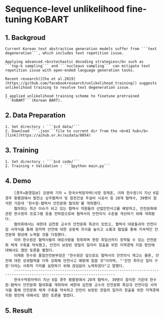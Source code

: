 # Sequence-level unlikelihood fine-tuning KoBART

## 1. Backgroud
    Current Korean text abstractive generation models suffer from ```text degeneration```, which includes text repetition issue.

    Applying advanced <b>stochastic decoding strategies</b> such as ```top-k sampling``` and ```nucleaus sampling``` can mitigate text repetition issue with open-ended language generation tasks. 

    Recent research([Cho et al.2019](https://github.com/facebookresearch/unlikelihood_training)) suggests unlikelihood training to resolve text degeneration issue.

    I applied unlikelihood training scheme to finetune pretrained ```KoBART```(Korean BART).

## 2. Data Preparation

    1. Set directory : ```$cd data/```
    2. Download ```.json```file to current dir from the <b>AI hub</b> [link](https://aihub.or.kr/aidata/8054)

## 3. Training

    1. Set directory : ```$cd code/```
    2. Training + Validation : ```$python main.py```

## 4. Demo
``` 
    [경주=환경일보] 강광태 기자 = 한국수력원자력(사장 정재훈, 이하 한수원)이 지난 6일 경주 황룡원에서 발전소 상주협력사 및 원전건설 주설비 시공사 등 20개 협력사, 39명이 참석한 가운데 '한수원-협력사 안전문화 협의회'를 개최했다.
    협의회는 최근 이슈가 되고 있는 협력사 직원들의 산업안전사고를 예방하고, 안전문화에 관한 한수원의 프로그램 등을 전파함으로써 협력사의 안전의식 수준을 개선하기 위해 개최됐다.
    협의회에서는 세한대 김천용 교수의 안전문화 특강이 있었고, 협력사 대표들과의 안전다짐 서약식을 통해 원자력 안전에 대한 공동체 의식을 높이고 소통과 협업을 통해 지속적인 안전문화 향상에 노력할 것을 다짐했다.
    이어 한수원은 협력사들의 애로사항을 청취하며 현장 최일선까지 정착될 수 있는 안전문화 체계 구축을 약속했고, 안전이 보장된 양질의 일자리 창출을 위한 지역경제 지원 방안에 대해서도 열띤 토론을 펼쳤다.
    이재동 한수원 품질안전본부장은 "한수원은 앞으로도 협력사의 안전의식 제고는 물론, 안전에 대한 상생협력을 더욱 강화해 안전사고 예방에 힘쓸 것"이라며, "'안전 최우선 일터 구현'이라는 사회적 가치를 실현하기 위해 끊임없이 노력하겠다"고 말했다.
    --------------------------------------------------------------------------------------------------------------------
    한국수력원자력이 지난 6일 경주 황룡원에서 20개 협력사, 39명이 참석한 가운데 한수원-협력사 안전문화 협의회를 개최하여 세한대 김천용 교수의 안전문화 특강과 안전다짐 서약식을 통해 안전문화 체계 구축을 약속하고 안전이 보장된 양질의 일자리 창출을 위한 지역경제 지원 방안에 대해서도 열띤 토론을 벌였다.
```

## 5. Result